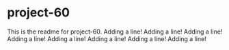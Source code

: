# project-60

This is the readme for project-60.
Adding a line!
Adding a line!
Adding a line!
Adding a line!
Adding a line!
Adding a line!
Adding a line!
Adding a line!
